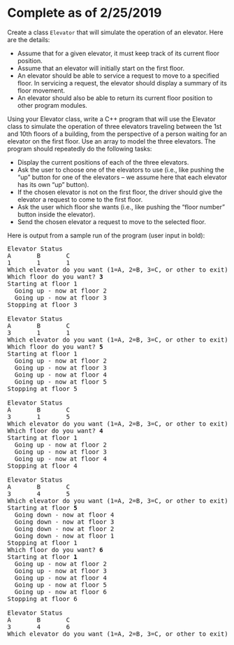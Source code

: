 Complete as of 2/25/2019
===

Create a class `Elevator` that will simulate the operation of an elevator. Here are the details:

- Assume that for a given elevator, it must keep track of its current floor position. 
- Assume that an elevator will initially start on the first floor. 
- An elevator should be able to service a request to move to a specified floor. In servicing a request, the elevator should display a summary of its floor movement. 
- An elevator should also be able to return its current floor position to other program modules. 

Using your Elevator class, write a C++ program that will use the Elevator class to simulate the operation of three elevators traveling between the 1st and 10th floors of a building, from the perspective of a person waiting for an elevator on the first floor. Use an array to model the three elevators. The program should repeatedly do the following tasks:

- Display the current positions of each of the three elevators.
- Ask the user to choose one of the elevators to use (i.e., like pushing the “up” button for one of the elevators – we assume here that each elevator has its own “up” button).
- If the chosen elevator is not on the first floor, the driver should give the elevator a request to come to the first floor.
- Ask the user which floor she wants (i.e., like pushing the “floor number” button inside the elevator). 
- Send the chosen elevator a request to move to the selected floor.

Here is output from a sample run of the program (user input in bold):

<pre>Elevator Status
A       B       C
1       1       1
Which elevator do you want (1=A, 2=B, 3=C, or other to exit)? <b>1</b>
Which floor do you want? <b>3</b>
Starting at floor 1
  Going up - now at floor 2
  Going up - now at floor 3
Stopping at floor 3

Elevator Status
A       B       C
3       1       1
Which elevator do you want (1=A, 2=B, 3=C, or other to exit)? <b>3</b>
Which floor do you want? <b>5</b>
Starting at floor 1
  Going up - now at floor 2
  Going up - now at floor 3
  Going up - now at floor 4
  Going up - now at floor 5
Stopping at floor 5

Elevator Status
A       B       C
3       1       5
Which elevator do you want (1=A, 2=B, 3=C, or other to exit)? <b>2</b>
Which floor do you want? <b>4</b>
Starting at floor 1
  Going up - now at floor 2
  Going up - now at floor 3
  Going up - now at floor 4
Stopping at floor 4

Elevator Status
A       B       C
3       4       5
Which elevator do you want (1=A, 2=B, 3=C, or other to exit)? <b>3</b>
Starting at floor <b>5</b>
  Going down - now at floor 4
  Going down - now at floor 3
  Going down - now at floor 2
  Going down - now at floor 1
Stopping at floor 1
Which floor do you want? <b>6</b>
Starting at floor <b>1</b>
  Going up - now at floor 2
  Going up - now at floor 3
  Going up - now at floor 4
  Going up - now at floor 5
  Going up - now at floor 6
Stopping at floor 6

Elevator Status
A       B       C
3       4       6
Which elevator do you want (1=A, 2=B, 3=C, or other to exit)? <b>9</b></pre>